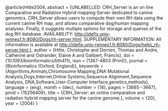 @article{Hitte2004, abstract = {UNLABELLED: CRH\_Server is an on line
Comparative and Radiation Hybrid mapping Server dedicated to canine
genomics. CRH\_Server allows users to compute their own RH data using
the current canine RH map, and allows comparative dog/human mapping
analyses. Finally, it suggests multiple options for storage and queries
of the dog RH database. AVAILABILITY:
http://idefix.univ-rennes1.fr:8080/Dogs/rh-server.html. SUPPLEMENTARY
INFORMATION: All information is available at
http://idefix.univ-rennes1.fr:8080/Dogs/help\_rh-server.html.}, author =
{Hitte, Christophe and Derrien, Thomas and Andre, Catherine and
Ostrander, Elaine A and Galibert, Francis}, doi =
{10.1093/bioinformatics/bth411}, issn = {1367-4803 (Print)}, journal =
{Bioinformatics (Oxford, England)}, keywords =
{Algorithms,Animals,Chromosome Mapping,DNA Mutational
Analysis,Dogs,Internet,Online Systems,Sequence Alignment,Sequence
Analysis, DNA,Software,User-Computer Interface,genetics,methods},
language = {eng}, month = {dec}, number = {18}, pages = {3665--3667},
pmid = {15256409}, title = {CRH\_Server: an online comparative and
radiation hybrid mapping server for the canine genome.}, volume = {20},
year = {2004} }

